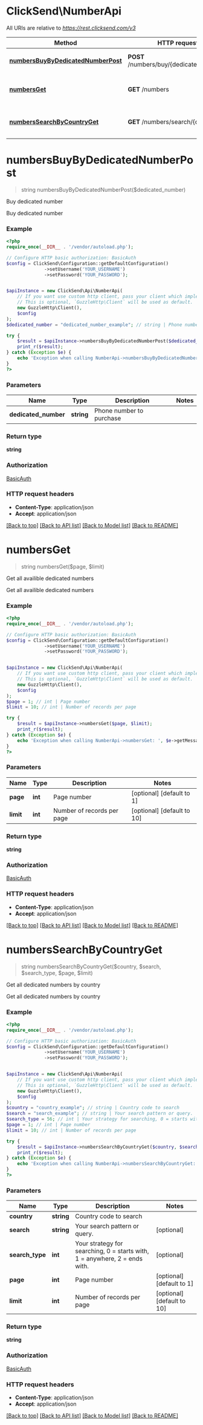 # ClickSend\NumberApi

All URIs are relative to *https://rest.clicksend.com/v3*

Method | HTTP request | Description
------------- | ------------- | -------------
[**numbersBuyByDedicatedNumberPost**](NumberApi.md#numbersBuyByDedicatedNumberPost) | **POST** /numbers/buy/{dedicated_number} | Buy dedicated number
[**numbersGet**](NumberApi.md#numbersGet) | **GET** /numbers | Get all availible dedicated numbers
[**numbersSearchByCountryGet**](NumberApi.md#numbersSearchByCountryGet) | **GET** /numbers/search/{country} | Get all dedicated numbers by country


# **numbersBuyByDedicatedNumberPost**
> string numbersBuyByDedicatedNumberPost($dedicated_number)

Buy dedicated number

Buy dedicated number

### Example
```php
<?php
require_once(__DIR__ . '/vendor/autoload.php');

// Configure HTTP basic authorization: BasicAuth
$config = ClickSend\Configuration::getDefaultConfiguration()
              ->setUsername('YOUR_USERNAME')
              ->setPassword('YOUR_PASSWORD');


$apiInstance = new ClickSend\Api\NumberApi(
    // If you want use custom http client, pass your client which implements `GuzzleHttp\ClientInterface`.
    // This is optional, `GuzzleHttp\Client` will be used as default.
    new GuzzleHttp\Client(),
    $config
);
$dedicated_number = "dedicated_number_example"; // string | Phone number to purchase

try {
    $result = $apiInstance->numbersBuyByDedicatedNumberPost($dedicated_number);
    print_r($result);
} catch (Exception $e) {
    echo 'Exception when calling NumberApi->numbersBuyByDedicatedNumberPost: ', $e->getMessage(), PHP_EOL;
}
?>
```

### Parameters

Name | Type | Description  | Notes
------------- | ------------- | ------------- | -------------
 **dedicated_number** | **string**| Phone number to purchase |

### Return type

**string**

### Authorization

[BasicAuth](../../README.md#BasicAuth)

### HTTP request headers

 - **Content-Type**: application/json
 - **Accept**: application/json

[[Back to top]](#) [[Back to API list]](../../README.md#documentation-for-api-endpoints) [[Back to Model list]](../../README.md#documentation-for-models) [[Back to README]](../../README.md)

# **numbersGet**
> string numbersGet($page, $limit)

Get all availible dedicated numbers

Get all availible dedicated numbers

### Example
```php
<?php
require_once(__DIR__ . '/vendor/autoload.php');

// Configure HTTP basic authorization: BasicAuth
$config = ClickSend\Configuration::getDefaultConfiguration()
              ->setUsername('YOUR_USERNAME')
              ->setPassword('YOUR_PASSWORD');


$apiInstance = new ClickSend\Api\NumberApi(
    // If you want use custom http client, pass your client which implements `GuzzleHttp\ClientInterface`.
    // This is optional, `GuzzleHttp\Client` will be used as default.
    new GuzzleHttp\Client(),
    $config
);
$page = 1; // int | Page number
$limit = 10; // int | Number of records per page

try {
    $result = $apiInstance->numbersGet($page, $limit);
    print_r($result);
} catch (Exception $e) {
    echo 'Exception when calling NumberApi->numbersGet: ', $e->getMessage(), PHP_EOL;
}
?>
```

### Parameters

Name | Type | Description  | Notes
------------- | ------------- | ------------- | -------------
 **page** | **int**| Page number | [optional] [default to 1]
 **limit** | **int**| Number of records per page | [optional] [default to 10]

### Return type

**string**

### Authorization

[BasicAuth](../../README.md#BasicAuth)

### HTTP request headers

 - **Content-Type**: application/json
 - **Accept**: application/json

[[Back to top]](#) [[Back to API list]](../../README.md#documentation-for-api-endpoints) [[Back to Model list]](../../README.md#documentation-for-models) [[Back to README]](../../README.md)

# **numbersSearchByCountryGet**
> string numbersSearchByCountryGet($country, $search, $search_type, $page, $limit)

Get all dedicated numbers by country

Get all dedicated numbers by country

### Example
```php
<?php
require_once(__DIR__ . '/vendor/autoload.php');

// Configure HTTP basic authorization: BasicAuth
$config = ClickSend\Configuration::getDefaultConfiguration()
              ->setUsername('YOUR_USERNAME')
              ->setPassword('YOUR_PASSWORD');


$apiInstance = new ClickSend\Api\NumberApi(
    // If you want use custom http client, pass your client which implements `GuzzleHttp\ClientInterface`.
    // This is optional, `GuzzleHttp\Client` will be used as default.
    new GuzzleHttp\Client(),
    $config
);
$country = "country_example"; // string | Country code to search
$search = "search_example"; // string | Your search pattern or query.
$search_type = 56; // int | Your strategy for searching, 0 = starts with, 1 = anywhere, 2 = ends with.
$page = 1; // int | Page number
$limit = 10; // int | Number of records per page

try {
    $result = $apiInstance->numbersSearchByCountryGet($country, $search, $search_type, $page, $limit);
    print_r($result);
} catch (Exception $e) {
    echo 'Exception when calling NumberApi->numbersSearchByCountryGet: ', $e->getMessage(), PHP_EOL;
}
?>
```

### Parameters

Name | Type | Description  | Notes
------------- | ------------- | ------------- | -------------
 **country** | **string**| Country code to search |
 **search** | **string**| Your search pattern or query. | [optional]
 **search_type** | **int**| Your strategy for searching, 0 &#x3D; starts with, 1 &#x3D; anywhere, 2 &#x3D; ends with. | [optional]
 **page** | **int**| Page number | [optional] [default to 1]
 **limit** | **int**| Number of records per page | [optional] [default to 10]

### Return type

**string**

### Authorization

[BasicAuth](../../README.md#BasicAuth)

### HTTP request headers

 - **Content-Type**: application/json
 - **Accept**: application/json

[[Back to top]](#) [[Back to API list]](../../README.md#documentation-for-api-endpoints) [[Back to Model list]](../../README.md#documentation-for-models) [[Back to README]](../../README.md)

